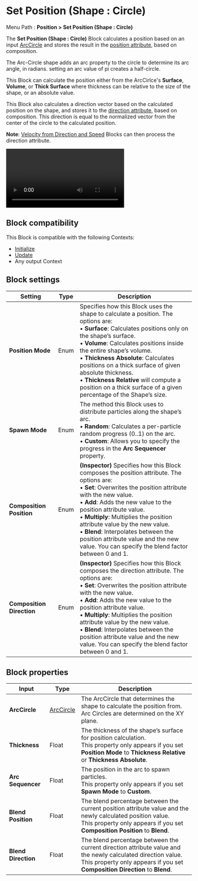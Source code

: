 # Set Position (Shape : Circle)

Menu Path : **Position > Set Position (Shape : Circle)**

The **Set Position (Shape : Circle)** Block calculates a position based on an input [ArcCircle](Type-ArcCircle.md) and stores the result in the [position attribute](Reference-Attributes.md), based on composition.

The Arc-Circle shape adds an arc property to the circle to determine its arc angle, in radians. setting an arc value of pi creates a half-circle.

This Block can calculate the position either from the ArcCirlce's **Surface**, **Volume**, or **Thick Surface** where thickness can be relative to the size of the shape, or an absolute value.


This Block also calculates a direction vector based on the calculated position on the shape, and stores it to the [direction attribute](Reference-Attributes.md), based on composition. This direction is equal to the normalized vector from the center of the circle to the calculated position.

**Note**: [Velocity from Direction and Speed](Block-VelocityFromDirectionAndSpeed(ChangeSpeed).md) Blocks can then process the direction attribute.

<video src="Images/Block-SetPosition(Circle)Main.mp4" title="Particles being positioned randomly along the circumference or within the area of a circular shape." width="320" height="auto" autoplay="true" loop="true" controls></video>

## Block compatibility

This Block is compatible with the following Contexts:

- [Initialize](Context-Initialize.md)
- [Update](Context-Update.md)
- Any output Context

## Block settings

| **Setting**               | **Type** | **Description**                                              |
| ------------------------- | -------- | ------------------------------------------------------------ |
| **Position Mode**         | Enum     | Specifies how this Block uses the shape to calculate a position. The options are:<br/>&#8226; **Surface**: Calculates positions only on the shape’s surface.<br/>&#8226; **Volume**: Calculates positions inside the entire shape’s volume.<br/>&#8226; **Thickness Absolute**: Calculates positions on a thick surface of given absolute thickness.<br/>&#8226; **Thickness Relative** will compute a position on a thick surface of a given percentage of the Shape’s size. |
| **Spawn Mode**            | Enum     | The method this Block uses to distribute particles along the shape’s arc. <br/>&#8226; **Random**: Calculates a per-particle random progress (0..1) on the arc. <br/>&#8226; **Custom**: Allows you to specify the progress in the **Arc Sequencer** property. |
| **Composition Position**  | Enum     | **(Inspector)** Specifies how this Block composes the position attribute. The options are:<br/>&#8226; **Set**: Overwrites the position attribute with the new value.<br/>&#8226; **Add**: Adds the new value to the position attribute value.<br/>&#8226; **Multiply**: Multiplies the position attribute value by the new value.<br/>&#8226; **Blend**: Interpolates between the position attribute value and the new value. You can specify the blend factor between 0 and 1. |
| **Composition Direction** | Enum     | **(Inspector)** Specifies how this Block composes the direction attribute. The options are:<br/>&#8226; **Set**: Overwrites the position attribute with the new value.<br/>&#8226; **Add**: Adds the new value to the position attribute value.<br/>&#8226; **Multiply**: Multiplies the position attribute value by the new value.<br/>&#8226; **Blend**: Interpolates between the position attribute value and the new value. You can specify the blend factor between 0 and 1. |

## Block properties

| **Input**           | **Type**                       | **Description**                                              |
| ------------------- | ------------------------------ | ------------------------------------------------------------ |
| **ArcCircle**       | [ArcCircle](Type-ArcCircle.md) | The ArcCircle that determines the shape to calculate the position from. Arc Circles are determined on the XY plane. |
| **Thickness**       | Float                          | The thickness of the shape’s surface for position calculation.<br/>This property only appears if you set **Position Mode** to **Thickness Relative** or **Thickness Absolute**. |
| **Arc Sequencer**   | Float                          | The position in the arc to spawn particles.<br/>This property only appears if you set **Spawn Mode** to **Custom**. |
| **Blend Position**  | Float                          | The blend percentage between the current position attribute value and the newly calculated position value.<br/>This property only appears if you set **Composition Position** to **Blend**. |
| **Blend Direction** | Float                          | The blend percentage between the current direction attribute value and the newly calculated direction value.<br/>This property only appears if you set **Composition Direction** to **Blend**. |
